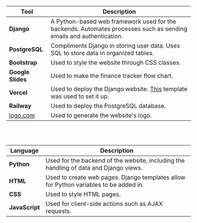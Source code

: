 | **Tool**      | **Description**                                                                                                                      |
|---------------|--------------------------------------------------------------------------------------------------------------------------------------|
| **Django**    | A Python-based web framework used for the backends. Automates processes such as sending emails and authentication.                     |
| **PostgreSQL**| Compliments Django in storing user data. Uses SQL to store data in organized tables.                                                  |
| **Bootstrap** | Used to style the website through CSS classes.                                                                                   |
| **Google Slides** | Used to make the finance tracker flow chart.                                                                         |
| **Vercel**    | Used to deploy the Django website. [This](https://vercel.com/templates/python/python-hello-world) template was used to set it up.   |
| **Railway**   | Used to deploy the PostgreSQL database.                                                                                               |
| [logo.com](https://logo.com/) | Used to generate the website's logo.                                                                                         |


<br><br>


| **Language**  | **Description**                                                                                                                    |
|---------------|--------------------------------------------------------------------------------------------------------------------------------------|
| **Python**    | Used for the backend of the website, including the handling of data and Django views.                                               |
| **HTML**      | Used to create web pages. Django templates allow for Python variables to be added in.                                                |
| **CSS**       | Used to style HTML pages.                                                                                                           |
| **JavaScript**| Used for client-side actions such as AJAX requests.                                                                                  |

